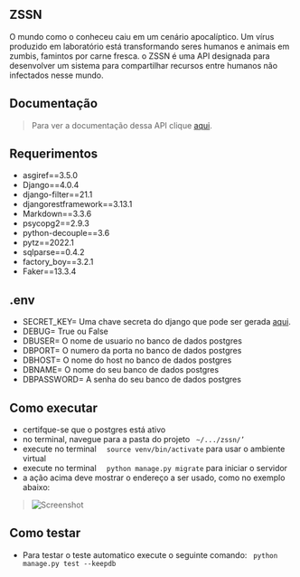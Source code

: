 ## ZSSN
O mundo como o conheceu caiu em um cenário apocalíptico. Um vírus produzido em laboratório está transformando seres humanos e animais em zumbis, famintos por carne fresca. o ZSSN é uma API designada para desenvolver um sistema para compartilhar recursos entre humanos não infectados nesse mundo.

## Documentação
> Para ver a documentação dessa API clique [aqui](https://documenter.getpostman.com/view/20514585/Uyr5nJiZ).

## Requerimentos
* asgiref==3.5.0
* Django==4.0.4
* django-filter==21.1
* djangorestframework==3.13.1
* Markdown==3.3.6
* psycopg2==2.9.3
* python-decouple==3.6
* pytz==2022.1
* sqlparse==0.4.2
* factory_boy==3.2.1
* Faker==13.3.4

## .env
* SECRET_KEY= Uma chave secreta do django que pode ser gerada [aqui](https://djecrety.ir/).
* DEBUG= True ou False
* DBUSER= O nome de usuario no banco de dados postgres
* DBPORT= O numero da porta no banco de dados postgres
* DBHOST= O nome do host no banco de dados postgres
* DBNAME= O nome do seu banco de dados postgres
* DBPASSWORD= A senha do seu banco de dados postgres

## Como executar
* certifque-se que o postgres está ativo
* no terminal, navegue para a pasta do projeto ```  ~/.../zssn/’  ```  
* execute no terminal ```  source venv/bin/activate```   para usar o ambiente virtual
* execute no terminal ```  python manage.py migrate```   para iniciar o servidor
* a ação acima deve mostrar o endereço a ser usado, como no exemplo abaixo:
>![Screenshot](https://i.imgur.com/633vvwx.png "Exemplo")

## Como testar
* Para testar o teste automatico execute o seguinte comando:
```  python manage.py test --keepdb ```  


